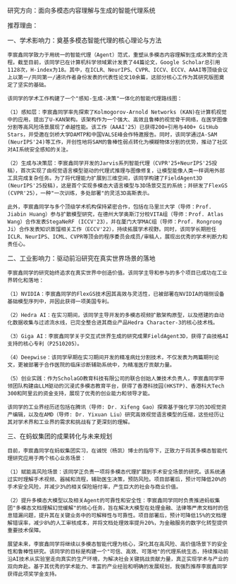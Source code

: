 研究方向：面向多模态内容理解与生成的智能代理系统

推荐理由：

一、学术影响力：奠基多模态智能代理的核心理论与方法

    李宸鑫同学致力于用统一的智能代理（Agent）范式，重塑从多模态内容理解到生成决策的全流程。截至目前，该同学已在计算机科学领域累计发表了44篇论文，Google Scholar总引用1128次，H-index为18。其中，在ICLR、NeurIPS、CVPR、ICCV、ECCV、AAAI等顶级会议上以第一/共同第一/通讯作者身份发表的代表性论文10余篇，这部分核心工作为其研究版图奠定了坚实的基础。

    该同学的学术工作构建了一个"感知-生成-决策"一体化的智能代理路线图：

    （1）感知层：李宸鑫同学率先探索了Kolmogorov-Arnold Networks (KAN)在计算机视觉中的应用，提出了U-KAN架构。该架构作为一个强大、高效且鲁棒的视觉骨干网络，在医学图像分割等高风险场景展现了卓越性能。该工作（AAAI'25）已获得200+引用与400+ GitHub Stars，并受邀在剑桥大学DAMTP和中国VALSE峰会作特邀报告。同时，该同学通过A-SAM (NeurIPS'24)等工作，开创性地将SAM的鲁棒性弱点转化为模糊物体分割的优势，推动了社区对AI系统安全感知的关注。

    （2）生成与决策层：李宸鑫同学开发的Jarvis系列智能代理（CVPR'25+NeurIPS'25投稿），首次实现了由视觉语言模型驱动的代理式推理与图像修复，让模型能像人类一样调用外部工具完成复杂任务。为了将代理能力扩展到三维空间，该同学构建了FieldAgent3D (NeurIPS'25投稿)，这是首个实现多模态大语言模型与3D场景交互的系统；并研发了FlexGS (CVPR'25），一种"一次训练，多处部署"的灵活3D高斯表示。

    此外，李宸鑫同学与多个顶级学术机构保持紧密合作，包括在马里兰大学（导师：Prof. Jiabin Huang）参与扩散模型研究，在德州大学奥斯汀分校VITA组（导师：Prof. Atlas Wang）合作发表StegaNeRF (ICCV'23），并在厦门大学MAC组（导师：Prof. Rongrong Ji）合作发表知识蒸馏相关工作（ECCV'22），持续拓展学术视野。同时，该同学长期担任ICLR、NeurIPS、ICML、CVPR等顶会的程序委员会成员/审稿人，展现出优秀的学术判断力和责任心。

二、工业影响力：驱动前沿研究在真实世界场景的落地

    李宸鑫同学的研究始终追求在真实世界中创造价值。该同学主导和参与的多个项目已成功在工业界转化和落地：

    （1）NVIDIA：李宸鑫同学的FlexGS技术因其高效与灵活性，已被部署在NVIDIA的端侧设备基础模型序列中，并因此获得一项美国专利。

    （2）Hedra AI：在实习期间，该同学主导开发的多模态视频扩散架构原型，以及搭建的自动化数据收集与过滤流水线，已完全整合进其商业产品Hedra Character-3的核心技术栈。

    （3）Giga AI：李宸鑫同学关于交互式世界生成的研究成果FieldAgent3D，获得了由技格AI支持的核心专利（P2510205）。

    （4）Deepwise：该同学早期在实习期间开发的精准病灶分割技术，不仅发表为两篇期刊论文，更被部署于合作医院的临床诊断辅助系统中，为精准医疗贡献力量。

    （5）创业实践：作为ScholaGO教育科技有限公司的联合创始人兼技术负责人，李宸鑫同学带领团队构建由LLM驱动的沉浸式多模态教育平台，获得了香港科技园(HKSTP)、香港科大Tech 300和阿里云的资金支持，展现了优秀的创业能力和领导才能。

    该同学的工业界经历还包括在腾讯（导师: Dr. Xifeng Gao）探索基于强化学习的3D视觉资产编辑，以及在AMD（导师: Dr. Yixuan Liu）研究高效视觉语言模型的压缩，这些经历让其对学术界和工业界的需求和挑战有了更深刻的理解。

三、在蚂蚁集团的成果转化与未来规划

    目前，李宸鑫同学在蚂蚁集团实习，在诚悦（杨凯）博士的指导下，正致力于将其多模态智能代理研究应用于两个核心业务场景：

    （1）赋能高风险场景：该同学正负责一项将多模态代理扩展到手术安全场景的研究。该系统通过实时理解手术视频、器械和流程，辅助医生决策，预防风险。项目部署后，预计可降低20%的手术安全风险，并减少3%的相关保险赔付率，产生巨大的社会与商业价值。

    （2）提升多模态大模型以及相关Agent的可靠性和安全性：李宸鑫同学同时负责推进蚂蚁集团"多模态文档理解幻觉缓解"的核心任务，旨在解决大模型在处理金融、法律等严肃文档时的信息错漏问题，提升其在关键业务中的可解释性与可靠性。项目部署后，预计可降低15%的文档理解错误率，减少8%的人工审核成本，并将文档处理效率提升20%，为金融服务的数字化转型提供重要技术保障。

    展望未来，李宸鑫同学将继续以多模态智能代理为核心，深化其在高风险、高价值场景下的安全性和鲁棒性研究。该同学的目标是构建一个"可信、高效、可落地"的代理系统生态，持续推动前沿AI技术从实验室走向真实的生产环境，为解决社会关键挑战贡献力量，真正实现学术与产业的双向奔赴。基于其优秀的学术能力、丰富的产业经验和明确的发展规划，我强烈推荐李宸鑫同学获得此项奖学金支持。

